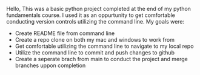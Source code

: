 Hello, This was a basic python project completed at the end of my python fundamentals
 course. I used it as an oppurtunity to get comfortable conducting version controls utilizing the command line.
My goals were:
* Create README file from command line
* Create a repo clone on both my mac and windows to work from
* Get comfortable utilizing the command line to navigate to my local repo
* Utilize the command line to commit and push changes to github
* Create a seperate brach from main to conduct the project and merge branches uppon completion 
